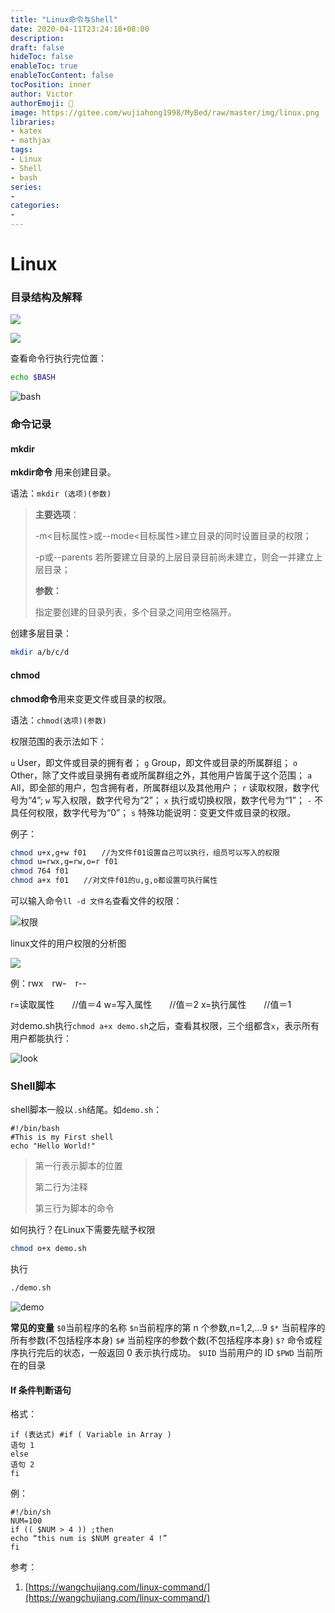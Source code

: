 ```yaml
---
title: "Linux命令与Shell"
date: 2020-04-11T23:24:18+08:00
description:
draft: false
hideToc: false
enableToc: true
enableTocContent: false
tocPosition: inner
author: Victor
authorEmoji: 👻
image: https://gitee.com/wujiahong1998/MyBed/raw/master/img/linux.png
libraries:
- katex
- mathjax
tags:
- Linux
- Shell
- bash
series:
-
categories:
-
---
```




# Linux

### 目录结构及解释

![](https://gitee.com/wujiahong1998/MyBed/raw/master/img/Linux文件目录.png)

![](https://gitee.com/wujiahong1998/MyBed/raw/master/img/Linux.svg)

查看命令行执行完位置：

```bash
echo $BASH
```

![bash](https://gitee.com/wujiahong1998/MyBed/raw/master/img/image-20200411215647700.png)



### 命令记录

#### mkdir

**mkdir命令** 用来创建目录。

语法：`mkdir (选项)(参数)`

> **主要选项**：
>
> -m<目标属性>或--mode<目标属性>建立目录的同时设置目录的权限；
>
>  -p或--parents 若所要建立目录的上层目录目前尚未建立，则会一并建立上层目录；
>
> **参数：**
>
> 指定要创建的目录列表，多个目录之间用空格隔开。

创建多层目录：

```bash
mkdir a/b/c/d
```

#### chmod

**chmod命令**用来变更文件或目录的权限。

语法：`chmod(选项)(参数)`

权限范围的表示法如下：

`u` User，即文件或目录的拥有者；
`g` Group，即文件或目录的所属群组；
`o` Other，除了文件或目录拥有者或所属群组之外，其他用户皆属于这个范围；
`a` All，即全部的用户，包含拥有者，所属群组以及其他用户；
`r` 读取权限，数字代号为“4”;
`w` 写入权限，数字代号为“2”；
`x` 执行或切换权限，数字代号为“1”；
`-` 不具任何权限，数字代号为“0”；
`s` 特殊功能说明：变更文件或目录的权限。

例子：

```bash
chmod u+x,g+w f01　　//为文件f01设置自己可以执行，组员可以写入的权限
chmod u=rwx,g=rw,o=r f01
chmod 764 f01
chmod a+x f01　　//对文件f01的u,g,o都设置可执行属性
```

可以输入命令`ll -d 文件名`查看文件的权限：

![权限](https://gitee.com/wujiahong1998/MyBed/raw/master/img/image-20200411223232940.png)

linux文件的用户权限的分析图

![](https://gitee.com/wujiahong1998/MyBed/raw/master/img/20200411221535.png)

例：rwx　rw-　r--

r=读取属性　　//值＝4
w=写入属性　　//值＝2
x=执行属性　　//值＝1

对demo.sh执行`chmod a+x demo.sh`之后，查看其权限，三个组都含`x`，表示所有用户都能执行：

![look](https://gitee.com/wujiahong1998/MyBed/raw/master/img/image-20200411223434051.png)

### Shell脚本

shell脚本一般以`.sh`结尾。如`demo.sh`：

```shell
#!/bin/bash
#This is my First shell
echo "Hello World!"
```

> 第一行表示脚本的位置
>
> 第二行为注释
>
> 第三行为脚本的命令

如何执行？在Linux下需要先赋予权限

```bash
chmod o+x demo.sh
```

执行

```bash
./demo.sh
```

![demo](https://gitee.com/wujiahong1998/MyBed/raw/master/img/20200411220829.png)

**常见的变量**
`$0`当前程序的名称
`$n`当前程序的第 n 个参数,n=1,2,…9
`$*` 当前程序的所有参数(不包括程序本身)
`$#` 当前程序的参数个数(不包括程序本身)
`$?` 命令或程序执行完后的状态，一般返回 0 表示执行成功。
`$UID` 当前用户的 ID
`$PWD` 当前所在的目录

#### If 条件判断语句

格式：

```shell
if (表达式) #if ( Variable in Array )
语句 1
else
语句 2
fi
```

例：

```shell
#!/bin/sh
NUM=100
if (( $NUM > 4 )) ;then
echo “this num is $NUM greater 4 !”
fi
```



参考：

1. [https://wangchujiang.com/linux-command/](https://wangchujiang.com/linux-command/)

